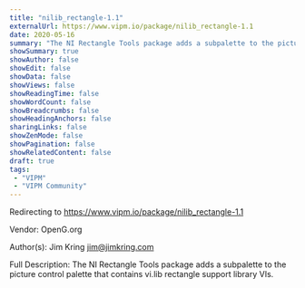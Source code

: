 ```yaml
---
title: "nilib_rectangle-1.1"
externalUrl: https://www.vipm.io/package/nilib_rectangle-1.1
date: 2020-05-16
summary: "The NI Rectangle Tools package adds a subpalette to the picture control palette that contains vi."
showSummary: true
showAuthor: false
showEdit: false
showData: false
showViews: false
showReadingTime: false
showWordCount: false
showBreadcrumbs: false
showHeadingAnchors: false
sharingLinks: false
showZenMode: false
showPagination: false
showRelatedContent: false
draft: true
tags:
 - "VIPM"
 - "VIPM Community"
---
```


Redirecting to https://www.vipm.io/package/nilib_rectangle-1.1

Vendor: OpenG.org

Author(s): Jim Kring <jim@jimkring.com>
 
Full Description:
The NI Rectangle Tools package adds a subpalette to the picture control palette that contains vi.lib rectangle support library VIs.